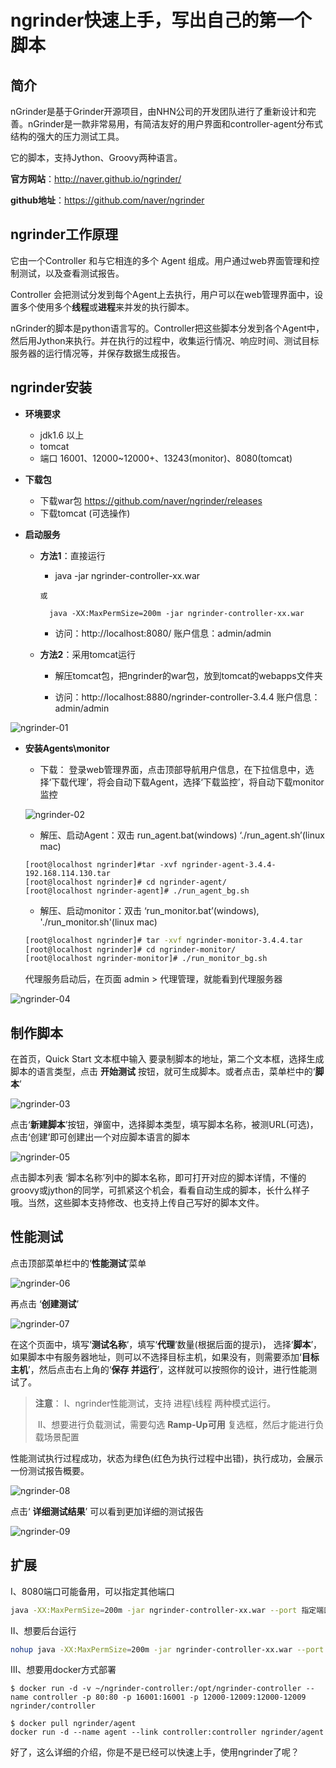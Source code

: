 # ngrinder快速上手，写出自己的第一个脚本

## 简介

nGrinder是基于Grinder开源项目，由NHN公司的开发团队进行了重新设计和完善。nGrinder是一款非常易用，有简洁友好的用户界面和controller-agent分布式结构的强大的压力测试工具。

它的脚本，支持Jython、Groovy两种语言。

**官方网站**：http://naver.github.io/ngrinder/

**github地址**：https://github.com/naver/ngrinder



## ngrinder工作原理

它由一个Controller 和与它相连的多个 Agent 组成。用户通过web界面管理和控制测试，以及查看测试报告。

Controller 会把测试分发到每个Agent上去执行，用户可以在web管理界面中，设置多个使用多个**线程**或**进程**来并发的执行脚本。

nGrinder的脚本是python语言写的。Controller把这些脚本分发到各个Agent中，然后用Jython来执行。并在执行的过程中，收集运行情况、响应时间、测试目标服务器的运行情况等，并保存数据生成报告。



## ngrinder安装

+ **环境要求**

  + jdk1.6 以上
  + tomcat
  + 端口 16001、12000~12000+、13243(monitor)、8080(tomcat)

+ **下载包**

  + 下载war包 https://github.com/naver/ngrinder/releases
  + 下载tomcat (可选操作)

+ **启动服务**

  + **方法1**：直接运行

    +  java -jar ngrinder-controller-xx.war

    ```
    或
      
      java -XX:MaxPermSize=200m -jar ngrinder-controller-xx.war
    ```

    - 访问：http://localhost:8080/ 账户信息：admin/admin

  + **方法2**：采用tomcat运行

    + 解压tomcat包，把ngrinder的war包，放到tomcat的webapps文件夹

    + 访问：http://localhost:8880/ngrinder-controller-3.4.4 账户信息： admin/admin

![ngrinder-01](image/ngrinder-01.png)

+ **安装Agents\monitor**

  + 下载： 登录web管理界面，点击顶部导航用户信息，在下拉信息中，选择‘下载代理’，将会自动下载Agent，选择‘下载监控’，将自动下载monitor监控

  

  ![ngrinder-02](image/ngrinder-02.png)

  + 解压、启动Agent：双击 run_agent.bat(windows) ‘./run_agent.sh’(linux mac)

  ```shell
  [root@localhost ngrinder]#tar -xvf ngrinder-agent-3.4.4-192.168.114.130.tar
  [root@localhost ngrinder]# cd ngrinder-agent/
  [root@localhost ngrinder-agent]# ./run_agent_bg.sh
  
  ```

  

  + 解压、启动monitor：双击 ‘run_monitor.bat’(windows), './run_monitor.sh'(linux mac)

  ```sh
  [root@localhost ngrinder]# tar -xvf ngrinder-monitor-3.4.4.tar
  [root@localhost ngrinder]# cd ngrinder-monitor/
  [root@localhost ngrinder-monitor]# ./run_monitor_bg.sh
  
  ```

  

  代理服务启动后，在页面 admin > 代理管理，就能看到代理服务器

![ngrinder-04](image/ngrinder-04.png)



## 制作脚本

  在首页，Quick Start 文本框中输入 要录制脚本的地址，第二个文本框，选择生成脚本的语言类型，点击 **开始测试** 按钮，就可生成脚本。或者点击，菜单栏中的‘**脚本**’

![ngrinder-03](image/ngrinder-03.png)

点击‘**新建脚本**’按钮，弹窗中，选择脚本类型，填写脚本名称，被测URL(可选)，点击‘创建’即可创建出一个对应脚本语言的脚本

![ngrinder-05](image/ngrinder-05.png)

点击脚本列表 ‘脚本名称’列中的脚本名称，即可打开对应的脚本详情，不懂的groovy或jython的同学，可抓紧这个机会，看看自动生成的脚本，长什么样子哦。当然，这些脚本支持修改、也支持上传自己写好的脚本文件。



## 性能测试

点击顶部菜单栏中的‘**性能测试**’菜单

![ngrinder-06](image/ngrinder-06.png)

再点击 ‘**创建测试**’

![ngrinder-07](image/ngrinder-07.png)

在这个页面中，填写‘**测试名称**’，填写‘**代理**’数量(根据后面的提示)， 选择‘**脚本**’，如果脚本中有服务器地址，则可以不选择目标主机，如果没有，则需要添加‘**目标主机**’，然后点击右上角的‘**保存 并运行**’，这样就可以按照你的设计，进行性能测试了。

> **注意**： Ⅰ、ngrinder性能测试，支持 进程\线程 两种模式运行。
>
> ​			Ⅱ、想要进行负载测试，需要勾选 **Ramp-Up可用** 复选框，然后才能进行负载场景配置

性能测试执行过程成功，状态为绿色(红色为执行过程中出错)，执行成功，会展示一份测试报告概要。

![ngrinder-08](image/ngrinder-08.png)

点击‘ **详细测试结果**’ 可以看到更加详细的测试报告

![ngrinder-09](image/ngrinder-09.png)



## 扩展

Ⅰ、8080端口可能备用，可以指定其他端口

```sh
java -XX:MaxPermSize=200m -jar ngrinder-controller-xx.war --port 指定端口号
```

Ⅱ、想要后台运行

```sh
nohup java -XX:MaxPermSize=200m -jar ngrinder-controller-xx.war --port 指定端口号 &
```

Ⅲ、想要用docker方式部署

```shell
$ docker run -d -v ~/ngrinder-controller:/opt/ngrinder-controller --name controller -p 80:80 -p 16001:16001 -p 12000-12009:12000-12009 ngrinder/controller

$ docker pull ngrinder/agent
docker run -d --name agent --link controller:controller ngrinder/agent

```



好了，这么详细的介绍，你是不是已经可以快速上手，使用ngrinder了呢？

​	